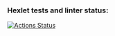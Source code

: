 ### Hexlet tests and linter status:
[![Actions Status](https://github.com/asd1xx/php-project-48/actions/workflows/hexlet-check.yml/badge.svg)](https://github.com/asd1xx/php-project-48/actions)